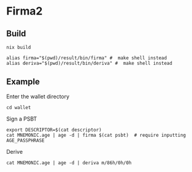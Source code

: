 
# Firma2

## Build

```
nix build

alias firma="$(pwd)/result/bin/firma" #  make shell instead
alias deriva="$(pwd)/result/bin/deriva" #  make shell instead

```

## Example

Enter the wallet directory

```
cd wallet
```

Sign a PSBT

```
export DESCRIPTOR=$(cat descriptor)
cat MNEMONIC.age | age -d | firma $(cat psbt)  # require inputting AGE_PASSPHRASE
```

Derive

```
cat MNEMONIC.age | age -d | deriva m/86h/0h/0h
```
